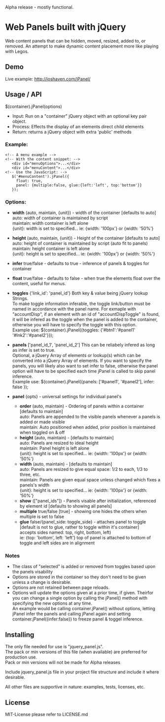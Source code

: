 Alpha release - mostly functional.

# Web Panels built with jQuery
Web content panels that can be hidden, moved, resized, added to, or removed.  An 
attempt to make dynamic content placement more like playing with Legos.

## Demo
Live example: <http://joshaven.com/jPanel/>

## Usage / API

$(container).jPanel(options)

* Input: Run on a "container" jQuery object with an optional key pair object.  
* Process: Effects the display of an elements direct child elements
* Return: returns a jQuery object with extra 'public' methods
 
### Example:                         
    <!-- A menu example -->
    <!-- With the content snippet: -->
       <div id="menuOptions">...</div>
       <div id="menuContent">...</div>
    <!-- Use the JavaScript: -->
       $('#menuContent').jPanel({                                                                               
         float: true,
         panel: {multiple:false, glue:{left:'left', top:'bottom'}}
       });
    
### Options: 
 
   * __width__ (auto, maintain, {unit}) - width of the container [defaults to auto]  
        auto: width of container is maintained by script  
        maintain: width container is left alone  
        {unit}: width is set to specified... ie: {width: '100px'} or {width: '50%'}  
        
   * __height__  (auto, maintain, {unit}) - Height of the container [defaults to auto]  
              auto: height of container is maintained by script (auto fit to panels)  
              maintain: height container is left alone  
              {unit}: height is set to specified... ie: {width: '100px'} or {width: '50%'}  
   * __infer__   true/false - defaults to true - inference of panels & toggles for container  
   * __float__   true/false - defaults to false - when true the elements float over the content, useful for menus.  
   * __toggles__ {'link_id': 'panel_id'} Both key & value being jQuery lookup Strings.  
              To make toggle information inferable, the toggle link/button must be named
              in accordance with the panel name.  For exmaple with "accountDisp", if an element
              with an id of "accountDispToggle" is found, it will be infered as the toggle when 
              the panel is added to the container, otherwise you will have to specify the toggle
              with this option.  
              Example use:  $(container).jPanel({toggles: {'#btn1':'#panel1' '#lnk2':'#panel2'}});
   * __panels__  ['panel_id_1', 'panel_id_2'] This can be reliabely infered as long as infer is set to true.  
              Optional, a jQuery Array of elements or lookup(s) which can be converted into a jQuery 
              Array of elements.  If you want to specify the panels, you will likely also want to set infer 
              to false, otherwise the panel option will have to be specified each time jPanel is called to 
              skip panel inference.  
              Example use: $(container).jPanel({panels: ['#panel1', '#panel2'], infer: false });
   * __panel__ {opts} - universal settings for individual panel's  
      - __order__     (auto, maintain) - Ordering of panels within a container [defaults to maintain]  
                      auto: Panels are appended to the visible panels whenever a panels is added or made visible  
                      maintain: Auto positioned when added, prior position is maintained when toggled on & off  
      - __height__     (auto, maintain) - [defaults to maintain]  
                      auto: Panels are resized to ideal height  
                      maintain: Panel height is left alone  
                      {unit}: height is set to specified... ie: {width: '100px'} or {width: '50%'}  
      - __width__     (auto, maintain) - [defaults to maintain]  
                      auto: Panels are resized to give equal space: 1/2 to each, 1/3 to three, etc.  
                      maintain: Panels are given equal space unless changed which fixes a panels's width  
                      {unit}: height is set to specified... ie: {width: '100px'} or {width: '50%'}  
      - __show__      (["panel_ids"]) - Panels visable after initialization, referenced by element id [defaults to showing all panels]  
      - __multiple__  true/false [true] - showing one hides the others when multiple is set to false  
      - __glue__      false/{panel_side: toggle_side} - attaches panel to toggle [default is not to glue, rather to toggle within it's container]  
                      accepts sides named: top, right, bottom, left)  
                      ie: {top: 'bottom', left: 'left'} top of panel is attached to bottom of toggle and left sides are in alignment  



### Notes
* The class of "selected" is added or removed from toggles based upon the panels visability
* Options are stored in the container so they don't need to be given unless a change 
  is desirable.  
* Options are not retained between page reloads.  
* Options will update the options given at a prior time, if given.  Theirfor you can change a 
  single option by calling the jPanel() method with specifying the new options at any time.  
  An example would be calling container.jPanel() without options, letting jPanel infer the 
  panels and calling jPanel again and setting container.jPanel({infer:false}) to freeze 
  panel & toggel inference.


## Installing
The only file needed for use is "jquery_panel.js".  
The pack or min versions of this file (when available) are preferred for production use.  
Pack or min versions will not be made for Alpha releases

Include jquery_panel.js file in your project file structure and include it where desirable.

All other files are supportive in nature: examples, tests, licenses, etc.

## License
MIT-License please refer to LICENSE.md
